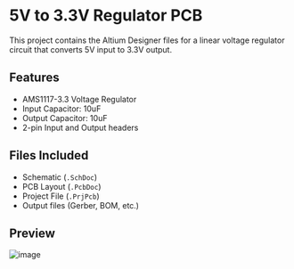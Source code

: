 # 5V to 3.3V Regulator PCB

This project contains the Altium Designer files for a linear voltage regulator circuit that converts 5V input to 3.3V output.

## Features
- AMS1117-3.3 Voltage Regulator
- Input Capacitor: 10uF
- Output Capacitor: 10uF
- 2-pin Input and Output headers

## Files Included
- Schematic (`.SchDoc`)
- PCB Layout (`.PcbDoc`)
- Project File (`.PrjPcb`)
- Output files (Gerber, BOM, etc.)

## Preview
![image](https://github.com/user-attachments/assets/0bef2f15-09bd-434a-bd8d-3df721a21931)



